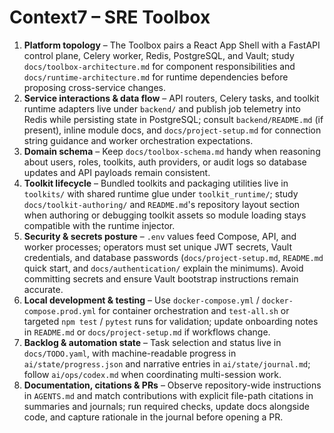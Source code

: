 # Context7 – SRE Toolbox

1. **Platform topology** – The Toolbox pairs a React App Shell with a FastAPI control plane, Celery worker, Redis, PostgreSQL, and Vault; study `docs/toolbox-architecture.md` for component responsibilities and `docs/runtime-architecture.md` for runtime dependencies before proposing cross-service changes.
2. **Service interactions & data flow** – API routers, Celery tasks, and toolkit runtime adapters live under `backend/` and publish job telemetry into Redis while persisting state in PostgreSQL; consult `backend/README.md` (if present), inline module docs, and `docs/project-setup.md` for connection string guidance and worker orchestration expectations.
3. **Domain schema** – Keep `docs/toolbox-schema.md` handy when reasoning about users, roles, toolkits, auth providers, or audit logs so database updates and API payloads remain consistent.
4. **Toolkit lifecycle** – Bundled toolkits and packaging utilities live in `toolkits/` with shared runtime glue under `toolkit_runtime/`; study `docs/toolkit-authoring/` and `README.md`'s repository layout section when authoring or debugging toolkit assets so module loading stays compatible with the runtime injector.
5. **Security & secrets posture** – `.env` values feed Compose, API, and worker processes; operators must set unique JWT secrets, Vault credentials, and database passwords (`docs/project-setup.md`, `README.md` quick start, and `docs/authentication/` explain the minimums). Avoid committing secrets and ensure Vault bootstrap instructions remain accurate.
6. **Local development & testing** – Use `docker-compose.yml` / `docker-compose.prod.yml` for container orchestration and `test-all.sh` or targeted `npm test` / `pytest` runs for validation; update onboarding notes in `README.md` or `docs/project-setup.md` if workflows change.
7. **Backlog & automation state** – Task selection and status live in `docs/TODO.yaml`, with machine-readable progress in `ai/state/progress.json` and narrative entries in `ai/state/journal.md`; follow `ai/ops/codex.md` when coordinating multi-session work.
8. **Documentation, citations & PRs** – Observe repository-wide instructions in `AGENTS.md` and match contributions with explicit file-path citations in summaries and journals; run required checks, update docs alongside code, and capture rationale in the journal before opening a PR.

